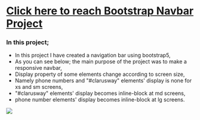 # [Click here to reach Bootstrap Navbar Project ](https://musatirgithub.github.io/BootstrapNavbar/)
<h3>In this project;</h3>
<ul>
  <li>In this project I have created a navigation bar using bootstrap5,</li>
  <li>As you can see below; the main purpose of the project was to make a responsive navbar,</li>
  <li>Display property of some elements change according to screen size,</li>
  <li>Namely phone numbers and "#clarusway" elements' display is none for xs and sm screens,</li>
  <li>"#clarusway" elements' display becomes inline-block at md screens,</li>
  <li>phone number elements' display becomes inline-block at lg screens.</li>
</ul> 

![](https://musatirgithub.github.io/BootstrapNavbar/BootstrapNavbar.gif)
